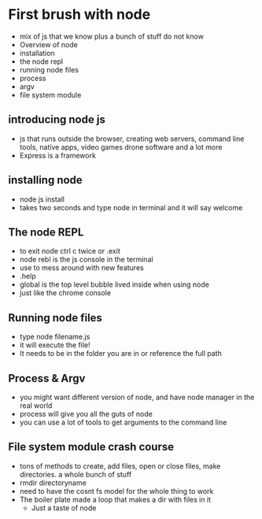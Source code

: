 # First brush with node 
- mix of js that we know plus a bunch of stuff do not know  
- Overview of node 
- installation 
- the node repl 
- running node files 
- process 
- argv 
- file system module 
## introducing node js 
- js that runs outside the browser, creating web servers, command line tools, native apps, video games drone software and a lot more
-  Express is a framework 
## installing node 
- node js install 
- takes two seconds and type node in terminal and it will say welcome 
## The node REPL 
- to exit node ctrl c twice or .exit 
- node rebl is the js console in the terminal 
- use to mess around with new features 
- .help 
- global is the top level bubble lived inside when using node 
- just like the chrome console 
## Running node files 
- type node filename.js  
- it will execute the file! 
- It needs to be in the folder you are in or reference the full path 
## Process & Argv 
- you might want different version of node, and have node manager in the real world 
- process will give you all the guts of node 
- you can use a lot of tools to get arguments to the command line 
## File system module crash course 
- tons of methods to create, add files, open or close files, make directories. a whole bunch of stuff 
- rmdir directoryname 
- need to have the cosnt fs model for the whole thing to work 
- The boiler plate made a loop that makes a dir with files in it 
  - Just a taste of node 